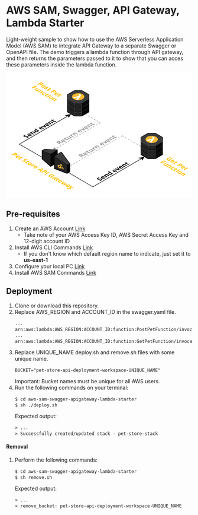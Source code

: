 # AWS SAM, Swagger, API Gateway, Lambda Starter
Light-weight sample to show how to use the AWS Serverless Application Model (AWS SAM) to integrate API Gateway to a separate Swagger or OpenAPI file. The demo triggers a lambda function through API gateway, and then returns the parameters passed to it to show that you can acces these parameters inside the lambda function.

![alt text](./architecture.png?raw=true "Architecture")

## Pre-requisites
1. Create an AWS Account [Link](https://aws.amazon.com/premiumsupport/knowledge-center/create-and-activate-aws-account/)
    - Take note of your AWS Access Key ID, AWS Secret Access Key and 12-digit account ID
2. Install AWS CLI Commands [Link](https://docs.aws.amazon.com/cli/latest/userguide/installing.html)
    - If you don't know which default region name to indicate, just set it to **us-east-1**
3. Configure your local PC [Link](https://docs.aws.amazon.com/cli/latest/userguide/cli-chap-getting-started.html)
4. Install AWS SAM Commands [Link](https://docs.aws.amazon.com/lambda/latest/dg/sam-cli-requirements.html)

## Deployment
1. Clone or download this repository.
2. Replace AWS_REGION and ACCOUNT_ID in the swagger.yaml file.
    ```
    ... arn:aws:lambda:AWS_REGION:ACCOUNT_ID:function:PostPetFunction/invocations
    ... arn:aws:lambda:AWS_REGION:ACCOUNT_ID:function:GetPetFunction/invocations
    ```
3. Replace UNIQUE_NAME deploy.sh and remove.sh files with some unique name.
    ```
    BUCKET="pet-store-api-deployment-workspace-UNIQUE_NAME"
    ```
    Important: Bucket names must be unique for all AWS users.
4. Run the following commands on your terminal:
    ```
    $ cd aws-sam-swagger-apigateway-lambda-starter
    $ sh ./deploy.sh
    ```
    Expected output:
    ```
    > ...
    > Successfully created/updated stack - pet-store-stack
    ```

#### Removal
1. Perform the following commands:
    ```
    $ cd aws-sam-swagger-apigateway-lambda-starter
    $ sh remove.sh
    ```
    Expected output:
    ```
    > ...
    > remove_bucket: pet-store-api-deployment-workspace-UNIQUE_NAME
    ```
